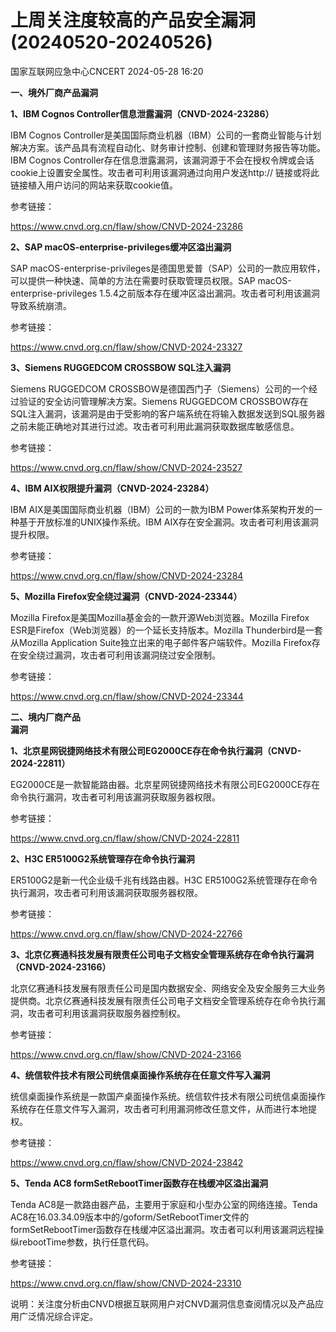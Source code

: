 #  上周关注度较高的产品安全漏洞(20240520-20240526)   
 国家互联网应急中心CNCERT   2024-05-28 16:20  
  
**一、境外厂商产品漏洞**  
  
**1、IBM Cognos Controller信息泄露漏洞（CNVD-2024-23286）**  
  
IBM Cognos Controller是美国国际商业机器（IBM）公司的一套商业智能与计划解决方案。该产品具有流程自动化、财务审计控制、创建和管理财务报告等功能。IBM Cognos Controller存在信息泄露漏洞，该漏洞源于不会在授权令牌或会话cookie上设置安全属性。攻击者可利用该漏洞通过向用户发送http:// 链接或将此链接植入用户访问的网站来获取cookie值。  
  
参考链接：  
  
https://www.cnvd.org.cn/flaw/show/CNVD-2024-23286  
  
**2、SAP macOS-enterprise-privileges缓冲区溢出漏洞**  
  
SAP macOS-enterprise-privileges是德国思爱普（SAP）公司的一款应用软件，可以提供一种快速、简单的方法在需要时获取管理员权限。SAP
macOS-enterprise-privileges 1.5.4之前版本存在缓冲区溢出漏洞。攻击者可利用该漏洞导致系统崩溃。  
  
参考链接：  
  
https://www.cnvd.org.cn/flaw/show/CNVD-2024-23327  
  
**3、Siemens RUGGEDCOM CROSSBOW SQL注入漏洞**  
  
Siemens RUGGEDCOM CROSSBOW是德国西门子（Siemens）公司的一个经过验证的安全访问管理解决方案。Siemens RUGGEDCOM CROSSBOW存在SQL注入漏洞，该漏洞是由于受影响的客户端系统在将输入数据发送到SQL服务器之前未能正确地对其进行过滤。攻击者可利用此漏洞获取数据库敏感信息。  
  
参考链接：  
  
https://www.cnvd.org.cn/flaw/show/CNVD-2024-23527  
  
**4、IBM AIX权限提升漏洞（CNVD-2024-23284）**  
  
IBM AIX是美国国际商业机器（IBM）公司的一款为IBM Power体系架构开发的一种基于开放标准的UNIX操作系统。IBM AIX存在安全漏洞。攻击者可利用该漏洞提升权限。  
  
参考链接：  
  
https://www.cnvd.org.cn/flaw/show/CNVD-2024-23284  
  
**5、Mozilla Firefox安全绕过漏洞（CNVD-2024-23344）**  
  
Mozilla Firefox是美国Mozilla基金会的一款开源Web浏览器。Mozilla Firefox ESR是Firefox（Web浏览器）的一个延长支持版本。Mozilla Thunderbird是一套从Mozilla Application Suite独立出来的电子邮件客户端软件。Mozilla Firefox存在安全绕过漏洞，攻击者可利用该漏洞绕过安全限制。  
  
参考链接：  
  
https://www.cnvd.org.cn/flaw/show/CNVD-2024-23344  
  
  
**二、境内厂商产品**  
**漏洞**  
  
**1、北京星网锐捷网络技术有限公司EG2000CE存在命令执行漏洞（CNVD-2024-22811）**  
  
EG2000CE是一款智能路由器。北京星网锐捷网络技术有限公司EG2000CE存在命令执行漏洞，攻击者可利用该漏洞获取服务器权限。  
  
参考链接：  
  
https://www.cnvd.org.cn/flaw/show/CNVD-2024-22811  
  
**2、H3C ER5100G2系统管理存在命令执行漏洞**  
  
ER5100G2是新一代企业级千兆有线路由器。H3C ER5100G2系统管理存在命令执行漏洞，攻击者可利用该漏洞获取服务器权限。  
  
参考链接：  
  
https://www.cnvd.org.cn/flaw/show/CNVD-2024-22766  
  
**3、北京亿赛通科技发展有限责任公司电子文档安全管理系统存在命令执行漏洞（CNVD-2024-23166）**  
  
北京亿赛通科技发展有限责任公司是国内数据安全、网络安全及安全服务三大业务提供商。北京亿赛通科技发展有限责任公司电子文档安全管理系统存在命令执行漏洞，攻击者可利用该漏洞获取服务器控制权。  
  
参考链接：  
  
https://www.cnvd.org.cn/flaw/show/CNVD-2024-23166  
  
**4、统信软件技术有限公司统信桌面操作系统存在任意文件写入漏洞**  
  
统信桌面操作系统是一款国产桌面操作系统。统信软件技术有限公司统信桌面操作系统存在任意文件写入漏洞，攻击者可利用漏洞修改任意文件，从而进行本地提权。  
  
参考链接：  
  
https://www.cnvd.org.cn/flaw/show/CNVD-2024-23842  
  
**5、Tenda AC8 formSetRebootTimer函数存在栈缓冲区溢出漏洞**  
  
Tenda AC8是一款路由器产品，主要用于家庭和小型办公室的网络连接。Tenda AC8在16.03.34.09版本中的/goform/SetRebootTimer文件的formSetRebootTimer函数存在栈缓冲区溢出漏洞。攻击者可以利用该漏洞远程操纵rebootTime参数，执行任意代码。  
  
参考链接：  
  
https://www.cnvd.org.cn/flaw/show/CNVD-2024-23310  
  
  
说明：关注度分析由CNVD根据互联网用户对CNVD漏洞信息查阅情况以及产品应用广泛情况综合评定。  
  
  

